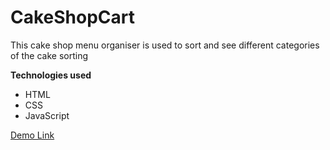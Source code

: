 # CakeShopCart
This cake shop menu organiser is used to sort and see different categories of the cake sorting 

**Technologies used**

- HTML
- CSS
- JavaScript

<a href="https://myworkspiya.github.io/CakeShopCart/">Demo Link</a>